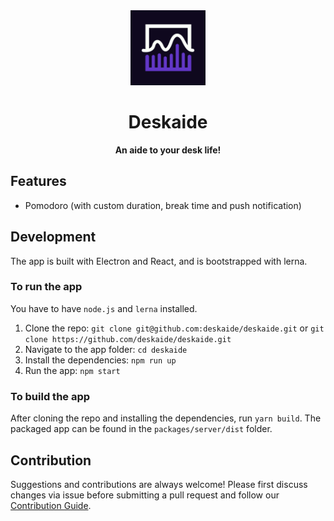 <div align="center">
  <img src="packages/server/assets/icons/icon.png" height="120">
  <h1>Deskaide</h1>
  <strong>An aide to your desk life!</strong>
</div>

## Features

- Pomodoro (with custom duration, break time and push notification)

## Development

The app is built with Electron and React, and is bootstrapped with lerna.

### To run the app

You have to have `node.js` and `lerna` installed.

1. Clone the repo: `git clone git@github.com:deskaide/deskaide.git` or `git clone https://github.com/deskaide/deskaide.git`
2. Navigate to the app folder: `cd deskaide`
3. Install the dependencies: `npm run up`
4. Run the app: `npm start`

### To build the app

After cloning the repo and installing the dependencies, run `yarn build`. The packaged app can be found in the `packages/server/dist` folder.

## Contribution

Suggestions and contributions are always welcome! Please first discuss changes via issue before submitting a pull request and follow our [Contribution Guide]('CONTRIBUTING.md').
